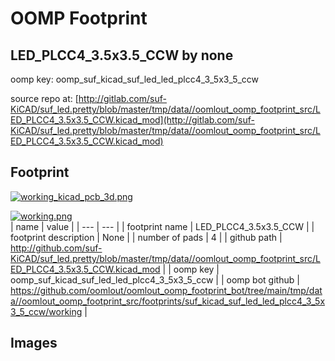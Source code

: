 # OOMP Footprint  
## LED_PLCC4_3.5x3.5_CCW  by none  
  
oomp key: oomp_suf_kicad_suf_led_led_plcc4_3_5x3_5_ccw  
  
source repo at: [http://gitlab.com/suf-KiCAD/suf_led.pretty/blob/master/tmp/data//oomlout_oomp_footprint_src/LED_PLCC4_3.5x3.5_CCW.kicad_mod](http://gitlab.com/suf-KiCAD/suf_led.pretty/blob/master/tmp/data//oomlout_oomp_footprint_src/LED_PLCC4_3.5x3.5_CCW.kicad_mod)  
## Footprint  
  
[![working_kicad_pcb_3d.png](working_kicad_pcb_3d_600.png)](working_kicad_pcb_3d.png)  
  
[![working.png](working_600.png)](working.png)  
| name | value | 
| --- | --- | 
| footprint name | LED_PLCC4_3.5x3.5_CCW | 
| footprint description | None | 
| number of pads | 4 | 
| github path | http://github.com/suf-KiCAD/suf_led.pretty/blob/master/tmp/data//oomlout_oomp_footprint_src/LED_PLCC4_3.5x3.5_CCW.kicad_mod | 
| oomp key | oomp_suf_kicad_suf_led_led_plcc4_3_5x3_5_ccw | 
| oomp bot github | https://github.com/oomlout/oomlout_oomp_footprint_bot/tree/main/tmp/data//oomlout_oomp_footprint_src/footprints/suf_kicad_suf_led_led_plcc4_3_5x3_5_ccw/working | 
## Images  
